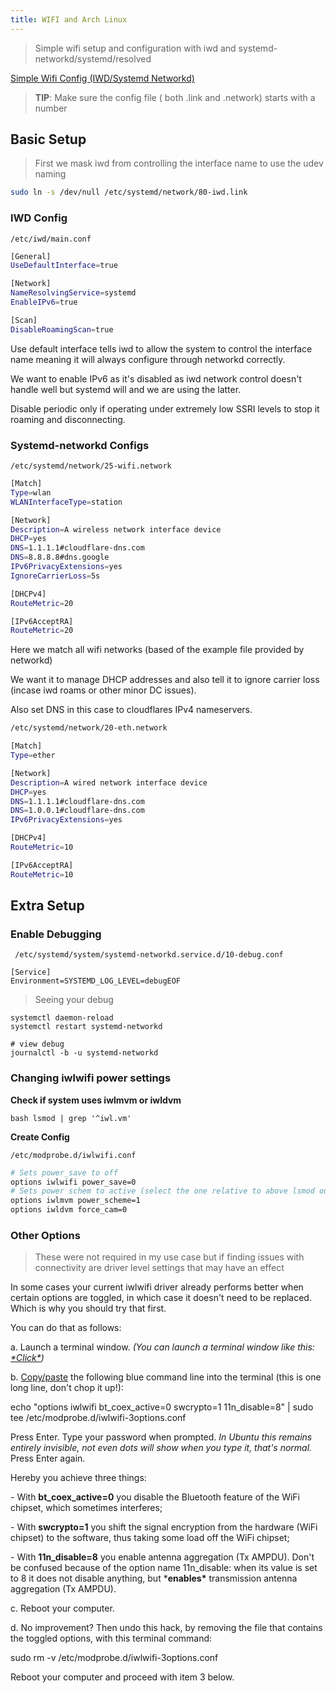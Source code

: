 ```yaml
---
title: WIFI and Arch Linux
---
```




> Simple wifi setup and configuration with iwd and systemd-networkd/systemd/resolved

[Simple Wifi Config (IWD/Systemd Networkd)](https://insanity.industries/post/simple-wifi/)

> **TIP**: Make sure the config file ( both .link and .network) starts with a number

## Basic Setup

> First we mask iwd from controlling the interface name to use the udev naming

```bash
sudo ln -s /dev/null /etc/systemd/network/80-iwd.link
```



### IWD Config

```
/etc/iwd/main.conf
```

```bash
[General]
UseDefaultInterface=true

[Network]
NameResolvingService=systemd
EnableIPv6=true

[Scan]
DisableRoamingScan=true
```

Use default interface tells iwd to allow the system to control the interface name meaning it will always configure through networkd correctly.

We want to enable IPv6 as it's disabled as iwd network control doesn't handle well but systemd will and we are using the latter.

Disable periodic only if operating under extremely low SSRI levels to stop it roaming and disconnecting.

### Systemd-networkd Configs

```
/etc/systemd/network/25-wifi.network
```

```bash
[Match]
Type=wlan
WLANInterfaceType=station

[Network]
Description=A wireless network interface device
DHCP=yes
DNS=1.1.1.1#cloudflare-dns.com
DNS=8.8.8.8#dns.google
IPv6PrivacyExtensions=yes
IgnoreCarrierLoss=5s

[DHCPv4]
RouteMetric=20

[IPv6AcceptRA]
RouteMetric=20
```

Here we match all wifi networks (based of the example file provided by networkd)

We want it to manage DHCP addresses and also tell it to ignore carrier loss (incase iwd roams or other minor DC issues).

Also set DNS in this case to cloudflares IPv4 nameservers.

```bash
/etc/systemd/network/20-eth.network
```

```bash
[Match]
Type=ether

[Network]
Description=A wired network interface device
DHCP=yes
DNS=1.1.1.1#cloudflare-dns.com
DNS=1.0.0.1#cloudflare-dns.com
IPv6PrivacyExtensions=yes

[DHCPv4]
RouteMetric=10

[IPv6AcceptRA]
RouteMetric=10
```



## Extra Setup

### Enable Debugging

```shell
 /etc/systemd/system/systemd-networkd.service.d/10-debug.conf
```

```shell
[Service]
Environment=SYSTEMD_LOG_LEVEL=debugEOF
```



> Seeing your debug

```shell
systemctl daemon-reload
systemctl restart systemd-networkd

# view debug
journalctl -b -u systemd-networkd
```



### Changing iwlwifi power settings

**Check if system uses iwlmvm or iwldvm**

```shell
bash lsmod | grep '^iwl.vm'
```

**Create Config**

```
/etc/modprobe.d/iwlwifi.conf
```

```bash
# Sets power_save to off
options iwlwifi power_save=0
# Sets power schem to active (select the one relative to above lsmod output)
options iwlmvm power_scheme=1
options iwldvm force_cam=0
```



### Other Options

> These were not required in my use case but if finding issues with connectivity are driver level settings that may have an effect

In some cases your current iwlwifi  driver already performs better when certain options are toggled, in  which case it doesn't need to be replaced. Which is why you should try  that first.

 You can do that as follows:

 a. Launch a terminal window.
*(You can launch a terminal window like this: [\*Click\*](https://easylinuxtipsproject.blogspot.com/p/terminal.html))*

 b. [Copy/paste](https://easylinuxtipsproject.blogspot.com/p/copy-paste.html) the following blue command line into the terminal (this is one long line, don't chop it up!):

echo "options iwlwifi bt_coex_active=0 swcrypto=1 11n_disable=8" | sudo tee /etc/modprobe.d/iwlwifi-3options.conf

 Press Enter. Type your password when prompted. *In Ubuntu this remains entirely invisible, not even dots will show when you type it, that's normal.* Press Enter again.

 Hereby you achieve three things:

 \- With **bt_coex_active=0** you disable the Bluetooth feature of the WiFi chipset, which sometimes interferes;

 \- With **swcrypto=1** you shift the signal encryption from the hardware (WiFi chipset) to the software, thus taking some load off the WiFi chipset;

 \- With **11n_disable=8** you enable antenna aggregation (Tx AMPDU). Don't be confused because of the option name 11n_disable: when its value is set to 8 it does not disable anything, but ***enables\*** transmission antenna aggregation (Tx AMPDU).

 c. Reboot your computer.

 d. No improvement? Then undo this hack, by removing the file that contains the toggled options, with this terminal command:

sudo rm -v /etc/modprobe.d/iwlwifi-3options.conf

 Reboot your computer and proceed with item 3 below.
